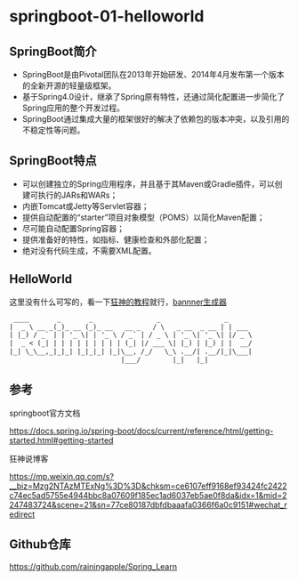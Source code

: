 # springboot-01-helloworld

## SpringBoot简介

- SpringBoot是由Pivotal团队在2013年开始研发、2014年4月发布第一个版本的全新开源的轻量级框架。
- 基于Spring4.0设计，继承了Spring原有特性，还通过简化配置进一步简化了Spring应用的整个开发过程。
- SpringBoot通过集成大量的框架很好的解决了依赖包的版本冲突，以及引用的不稳定性等问题。

<!--more-->

## SpringBoot特点

- 可以创建独立的Spring应用程序，并且基于其Maven或Gradle插件，可以创建可执行的JARs和WARs；
- 内嵌Tomcat或Jetty等Servlet容器；
- 提供自动配置的“starter”项目对象模型（POMS）以简化Maven配置；
- 尽可能自动配置Spring容器；
- 提供准备好的特性，如指标、健康检查和外部化配置；
- 绝对没有代码生成，不需要XML配置。

## HelloWorld

这里没有什么可写的，看一下[狂神的教程](https://mp.weixin.qq.com/s?__biz=Mzg2NTAzMTExNg%3D%3D&chksm=ce6107eff9168ef93424fc2422c74ec5ad5755e4944bbc8a07609f185ec1ad6037eb5ae0f8da&idx=1&mid=2247483724&scene=21&sn=77ce80187dbfdbaaafa0366f6a0c9151#wechat_redirect)就行，[bannner生成器](https://www.bootschool.net/ascii)

```txt
 ____       _       _                _                _      
|  _ \ __ _(_)_ __ (_)_ __   __ _   / \   _ __  _ __ | | ___ 
| |_) / _` | | '_ \| | '_ \ / _` | / _ \ | '_ \| '_ \| |/ _ \
|  _ < (_| | | | | | | | | | (_| |/ ___ \| |_) | |_) | |  __/
|_| \_\__,_|_|_| |_|_|_| |_|\__, /_/   \_\ .__/| .__/|_|\___|
                            |___/        |_|   |_|           

```

## 参考

springboot官方文档

https://docs.spring.io/spring-boot/docs/current/reference/html/getting-started.html#getting-started

狂神说博客

https://mp.weixin.qq.com/s?__biz=Mzg2NTAzMTExNg%3D%3D&chksm=ce6107eff9168ef93424fc2422c74ec5ad5755e4944bbc8a07609f185ec1ad6037eb5ae0f8da&idx=1&mid=2247483724&scene=21&sn=77ce80187dbfdbaaafa0366f6a0c9151#wechat_redirect

## Github仓库

https://github.com/rainingapple/Spring_Learn



